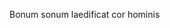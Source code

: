 Bonum sonum laedificat cor hominis


<!---
momoladebrouill/momoladebrouill is a ✨ special ✨ repository because its `README.md` (this file) appears on your GitHub profile.
You can click the Preview link to take a look at your changes.
--->
